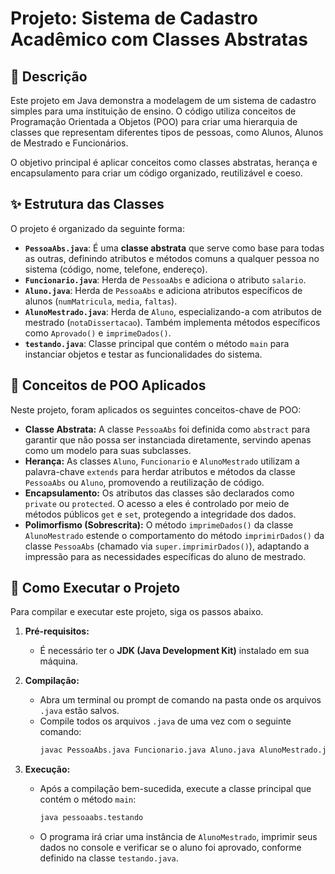 # Projeto: Sistema de Cadastro Acadêmico com Classes Abstratas

## 📖 Descrição

Este projeto em Java demonstra a modelagem de um sistema de cadastro simples para uma instituição de ensino. O código utiliza conceitos de Programação Orientada a Objetos (POO) para criar uma hierarquia de classes que representam diferentes tipos de pessoas, como Alunos, Alunos de Mestrado e Funcionários.

O objetivo principal é aplicar conceitos como classes abstratas, herança e encapsulamento para criar um código organizado, reutilizável e coeso.

## ✨ Estrutura das Classes

O projeto é organizado da seguinte forma:

* **`PessoaAbs.java`**: É uma **classe abstrata** que serve como base para todas as outras, definindo atributos e métodos comuns a qualquer pessoa no sistema (código, nome, telefone, endereço).
* **`Funcionario.java`**: Herda de `PessoaAbs` e adiciona o atributo `salario`.
* **`Aluno.java`**: Herda de `PessoaAbs` e adiciona atributos específicos de alunos (`numMatricula`, `media`, `faltas`).
* **`AlunoMestrado.java`**: Herda de `Aluno`, especializando-a com atributos de mestrado (`notaDissertacao`). Também implementa métodos específicos como `Aprovado()` e `imprimeDados()`.
* **`testando.java`**: Classe principal que contém o método `main` para instanciar objetos e testar as funcionalidades do sistema.

## 🧠 Conceitos de POO Aplicados

Neste projeto, foram aplicados os seguintes conceitos-chave de POO:

* **Classe Abstrata:** A classe `PessoaAbs` foi definida como `abstract` para garantir que não possa ser instanciada diretamente, servindo apenas como um modelo para suas subclasses.
* **Herança:** As classes `Aluno`, `Funcionario` e `AlunoMestrado` utilizam a palavra-chave `extends` para herdar atributos e métodos da classe `PessoaAbs` ou `Aluno`, promovendo a reutilização de código.
* **Encapsulamento:** Os atributos das classes são declarados como `private` ou `protected`. O acesso a eles é controlado por meio de métodos públicos `get` e `set`, protegendo a integridade dos dados.
* **Polimorfismo (Sobrescrita):** O método `imprimeDados()` da classe `AlunoMestrado` estende o comportamento do método `imprimirDados()` da classe `PessoaAbs` (chamado via `super.imprimirDados()`), adaptando a impressão para as necessidades específicas do aluno de mestrado.

## 🚀 Como Executar o Projeto

Para compilar e executar este projeto, siga os passos abaixo.

1.  **Pré-requisitos:**
    * É necessário ter o **JDK (Java Development Kit)** instalado em sua máquina.

2.  **Compilação:**
    * Abra um terminal ou prompt de comando na pasta onde os arquivos `.java` estão salvos.
    * Compile todos os arquivos `.java` de uma vez com o seguinte comando:
        ```bash
        javac PessoaAbs.java Funcionario.java Aluno.java AlunoMestrado.java testando.java
        ```

3.  **Execução:**
    * Após a compilação bem-sucedida, execute a classe principal que contém o método `main`:
        ```bash
        java pessoaabs.testando
        ```
    * O programa irá criar uma instância de `AlunoMestrado`, imprimir seus dados no console e verificar se o aluno foi aprovado, conforme definido na classe `testando.java`.
